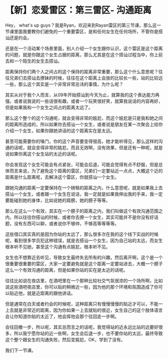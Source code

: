 # 【新】恋爱雷区：第三雷区- 沟通距离

Hey， what's up guys？我是Ryan，欢迎来到Rayan雷区的第三节课，那么这一节课里面我要教你们避免的一个重要雷区，是和任何女生在任何场所，不管你是搭讪还是约会。

还是在一个活动某个场景里面，别人介绍一个女生跟你认识，这个雷区是这个距离的问题，就是你跟这个女生占据的距离，那么尤其是在这个搭讪过程当中，你上前去和一个陌生的女生去搭讪。

距离保持你们两个人之间占的这个保持的距离非常重要，那么这个什么意思呢？往往兄弟们去搭讪去撩妹的时候，往往在这个距离上会放的比较长一些，站的比较远一些，那么这个其实是一个非常非常忌讳的事情，为什么呢？

其实从对于我个人而言，从09年开始搭讪到今天为止，就算我的这个表达能力再强，或者说我说的一些话很有趣，或者一个玩笑很好笑，就算我说话的内容再好，但是如果我和一个女生之间占的距离太远了。

那么这个整个的这个沟通呢，就会变得非常的尴尬，而这个尴尬是只是我和她之间的距离所造成的，所以如果你去搭讪一个女生，或者说是朋友在某一次聚会上给你介绍一个女生，如果你跟她讲话的这个距离实在是太远。

甚至可能需要你的嗓门，你的这个声音要变得很高，她才能听得见，那么这样的沟通的话呢，就会变得非常的尴尬，而且无效啊，没有效果，但是还有一种呢，就是说如果你离这个女生站的太近的话呢。

你会发现这个女生可能会有点紧张，可能会后退，可能会觉得有点不舒服，但是总体而言来说，为了避免这个距离的雷区，兄弟们一定要站近一点点，大概这个近的距离是什么距离呢，去解决这个雷区，你就搭讪一个女生。

跟她沟通的距离一定要保持在一个磅租的距离之内，什么意思呢，就是如果我上去搭讪一个女生，或者跟一个女生在说话，我一定就是如果我伸出我的手来，我一定要能碰到她的身体，比如说她的肩膀，她的膀子等等。

那么在这么一个有效，其实在一个膀子的距离之内，我们叫做这个有效沟通范围之内，所以往往你搭讪的时候，或者你去撩一个女生，其实可能并不是你没有好话题，没有东西可以聊，或者说你不够帅，不够高等等等等。

这些借口其实真的是因为你站的太远了，那么很多次在我的这个线下实战的时候呢，看到很多学员犯这种错误，就是去搭讪一个女生，因为自己站的太远，而女生根本听不见她，甚至这个沟通有点尴尬，根本听不见。

女生也不想靠近去听见，导致女生最终失去所有的兴趣，然后离开啊，这个是一个很重要很重要的雷区，大家一定要避免就是这个距离一定要站进去，大概一个膀子这么一个有效沟通的距离，但是如果你站的实在是太近的话呢。

往往比如说在夜店里，在酒吧里在一个那种比较社交气氛很浓的一个场所啊，比如说这些酒吧夜店里，你可以贴的稍微近一些，因为他的那个环境和氛围造成了你可以贴近他，就是近距离的跟他讲话。

但是通常在白天或者约会的时候呢，这种距离只有慢慢慢慢的贴近才可以，不能一上去就是非常近的距离，因为你如果一上去就贴的很近，女生自己的这个肢体语言会让你知道你贴的太近了，他会挥他会那个往回走一步啊。

会往回撤一步，所以呢，其实总而言之的话呢，我觉得站的近永远比站的远要好很多，所以我宁愿你站的近一些啊，女生会后退一步，也不要你站的太远，最终导致这个整个跟女生的沟通失败，然后变尴尬，OK，学到了没有。

我们下一节课。
